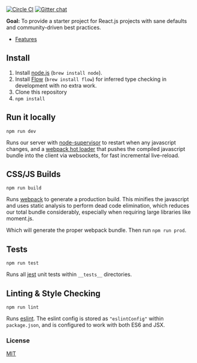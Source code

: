 [![Circle CI](https://circleci.com/gh/irvinebroque/isomorphic-hot-loader.svg?style=svg)](https://circleci.com/gh/irvinebroque/isomorphic-hot-loader)
[![Gitter chat](https://badges.gitter.im/gitterHQ/gitter.png)](https://gitter.im/irvinebroque/isomorphic-hot-loader)

**Goal:** To provide a starter project for React.js projects with sane defaults and community-driven best practices.

- [Features](/FEATURES.md)

## Install

1. Install [node.js](https://nodejs.org) (`brew install node`).
2. Install [Flow](http://flowtype.org/docs/getting-started.html#_) (`brew install flow`) for inferred type checking in development with no extra work.
3. Clone this repository
4. `npm install`

## Run it locally

`npm run dev`

Runs our server with [node-supervisor](https://github.com/isaacs/node-supervisor) to restart when any javascript changes, and a [webpack hot loader](https://github.com/gaearon/react-hot-loader) that pushes the compiled javascript bundle into the client via websockets, for fast incremental live-reload.

## CSS/JS Builds

`npm run build`

Runs [webpack](http://webpack.github.io) to generate a production build. This minifies the javascript and uses static analysis to perform dead code elimination, which reduces our total bundle considerably, especially when requiring large libraries like moment.js.

Which will generate the proper webpack bundle. Then run `npm run prod`.

## Tests

`npm run test`

Runs all [jest](https://facebook.github.io/jest/) unit tests within `__tests__` directories.

## Linting & Style Checking

`npm run lint`

Runs [eslint](https://github.com/eslint/eslint). The eslint config is stored as `"eslintConfig"` within `package.json`, and is configured to work with both ES6 and JSX.


### License

[MIT](/LICENSE.md)
